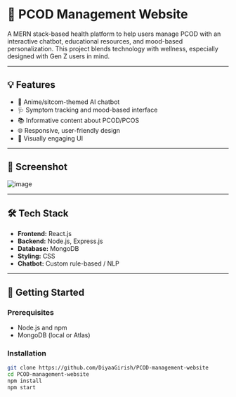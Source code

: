 # 🌸 PCOD Management Website

A MERN stack-based health platform to help users manage PCOD with an interactive chatbot, educational resources, and mood-based personalization. This project blends technology with wellness, especially designed with Gen Z users in mind.

---

## 💡 Features

- 🧠 Anime/sitcom-themed AI chatbot  
- 🩺 Symptom tracking and mood-based interface  
- 📚 Informative content about PCOD/PCOS  
- 🌐 Responsive, user-friendly design  
- 🎨 Visually engaging UI  

---

## 📸 Screenshot
![image](https://github.com/user-attachments/assets/a5c4c01b-6407-4424-8cbd-33da6a96cf62)






---

## 🛠 Tech Stack

- **Frontend:** React.js  
- **Backend:** Node.js, Express.js  
- **Database:** MongoDB  
- **Styling:** CSS  
- **Chatbot:** Custom rule-based / NLP  

---

## 🚀 Getting Started

### Prerequisites

- Node.js and npm  
- MongoDB (local or Atlas)

### Installation

```bash
git clone https://github.com/DiyaaGirish/PCOD-management-website
cd PCOD-management-website
npm install
npm start
